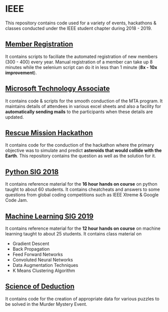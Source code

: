 # IEEE

This repository contains code used for a variety of events, hackathons & classes conducted under the IEEE student chapter during 2018 - 2019.

## [Member Registration](https://github.com/niteshsrivats/IEEE/tree/master/Member%20Registration)

It contains scripts to faciliate the automated registration of new members (300 - 400) every year. Manual registration of a member can take up 8 minutes while the selenium script can do it in less than 1 minute (**8x - 10x improvement**).

## [Microsoft Technology Associate](https://github.com/niteshsrivats/IEEE/tree/master/Microsoft%20Technology%20Associate)

It contains code & scripts for the smooth conduction of the MTA program. It maintains details of attendees in various excel sheets and also a facility for **automatically sending mails** to the participants when these details are updated.

## [Rescue Mission Hackathon](https://github.com/niteshsrivats/IEEE/tree/master/Rescue%20Mission%20Hackathon)

It contains code for the conduction of the hackathon where the primary objective was to simulate and predict **asteroids that would collide with the Earth**. This repository contains the question as well as the solution for it.

## [Python SIG 2018](https://github.com/niteshsrivats/IEEE/tree/master/Python%20SIG)

It contains reference material for the **16 hour hands on course** on python taught to about 60 students. It contains cheatcheats and answers to some questions from global coding competitions such as IEEE Xtreme & Google Code Jam.

## [Machine Learning SIG 2019](https://github.com/niteshsrivats/IEEE/tree/master/Machine%20Learning%20SIG)

It contains reference material for the **12 hour hands on course** on machine learning taught to about 25 students. It contains class material on

- Gradient Descent
- Back Propagation
- Feed Forward Networks
- Convoluted Neural Networks
- Data Augmentation Techniques
- K Means Clustering Algorithm

## [Science of Deduction](https://github.com/niteshsrivats/IEEE/tree/master/Rescue%20Mission%20Hackathon)

It contains code for the creation of appropriate data for various puzzles to be solved in the Murder Mystery Event.
